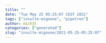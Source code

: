 ```yaml
---
title: ""
date: "Tue May 25 05:25:07 CEST 2021"
tags: ["insulte-mignone", "pipotron"]
author: m1ch3l
categories: ["generated"]
slug: "insulte-mignone/2021-05-25-05:25:07"
---
```



